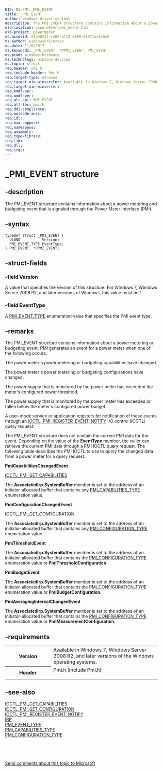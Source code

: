 ```yaml
---
UID: NS.PMI._PMI_EVENT
title: _PMI_EVENT
author: windows-driver-content
description: The PMI_EVENT structure contains information about a power metering and budgeting event that is signaled through the Power Meter Interface (PMI).
old-location: powermeter\pmi_event.htm
old-project: powermeter
ms.assetid: 51ae6247-c482-4f13-8699-df871ae346c0
ms.author: windowsdriverdev
ms.date: 11/6/2017
ms.keywords: _PMI_EVENT, *PPMI_EVENT, PMI_EVENT
ms.prod: windows-hardware
ms.technology: windows-devices
ms.topic: struct
req.header: pmi.h
req.include-header: Pmi.h
req.target-type: Windows
req.target-min-winverclnt: Available in Windows 7, Windows Server 2008 R2, and later versions of the Windows operating systems.
req.target-min-winversvr: 
req.kmdf-ver: 
req.umdf-ver: 
req.alt-api: PMI_EVENT
req.alt-loc: pmi.h
req.ddi-compliance: 
req.unicode-ansi: 
req.idl: 
req.max-support: 
req.namespace: 
req.assembly: 
req.type-library: 
req.lib: 
req.dll: 
req.irql: 
---
```


# _PMI_EVENT structure



## -description
The PMI_EVENT structure contains information about a power metering and budgeting event that is signaled through the Power Meter Interface (PMI).



## -syntax

````
typedef struct _PMI_EVENT {
  ULONG          Version;
  PMI_EVENT_TYPE EventType;
} PMI_EVENT, *PPMI_EVENT;
````


## -struct-fields

### -field Version

A value that specifies the version of this structure. For Windows 7, Windows Server 2008 R2, and later versions of Windows, this value must be 1.


### -field EventType

A <a href="..\pmi\ne-pmi-pmi_event_type.md">PMI_EVENT_TYPE</a> enumeration value that specifies the PMI event type.


## -remarks
The PMI_EVENT structure contains information about a power metering or budgeting event. PMI generates an event for a power meter when one of the following occurs:

The power meter's power metering or budgeting capabilities have changed.

The power meter's power metering or budgeting configurations have changed.

The power supply that is monitored by the power meter has exceeded the meter's configured power threshold.

The power supply that is monitored by the power meter has exceeded or fallen below the meter's configured power budget.

A user-mode service or application registers for notification of these events through an <a href="..\pmi\ni-pmi-ioctl_pmi_register_event_notify.md">IOCTL_PMI_REGISTER_EVENT_NOTIFY</a> I/O control (IOCTL) query request. 

The PMI_EVENT structure does not contain the current PMI data for the event. Depending on the value of the <b>EventType</b> member, the caller can retrieve the current PMI data through a PMI IOCTL query request. The following table describes the PMI IOCTL to use to query the changed data from a power meter for a query request.

<b>PmiCapabilitiesChangedEvent</b>


<a href="..\pmi\ni-pmi-ioctl_pmi_get_capabilities.md">IOCTL_PMI_GET_CAPABILITIES</a>


The <b>AssociatedIrp.SystemBuffer</b> member is set to the address of an initiator-allocated buffer that contains any <a href="..\pmi\ne-pmi-pmi_capabilities_type.md">PMI_CAPABILITIES_TYPE</a> enumeration value.

<b>PmiConfigurationChangedEvent</b>


<a href="..\pmi\ni-pmi-ioctl_pmi_get_configuration.md">IOCTL_PMI_GET_CONFIGURATION</a>


The <b>AssociatedIrp.SystemBuffer</b> member is set to the address of an initiator-allocated buffer that contains any <a href="..\pmi\ne-pmi-pmi_configuration_type.md">PMI_CONFIGURATION_TYPE</a> enumeration value.

<b>PmiThresholdEvent</b>

The <b>AssociatedIrp.SystemBuffer</b> member is set to the address of an initiator-allocated buffer that contains the <a href="..\pmi\ne-pmi-pmi_configuration_type.md">PMI_CONFIGURATION_TYPE</a> enumeration value or <b>PmiThresholdConfiguration</b>.

<b>PmiBudgetEvent</b>

The <b>AssociatedIrp.SystemBuffer</b> member is set to the address of an initiator-allocated buffer that contains the <a href="..\pmi\ne-pmi-pmi_configuration_type.md">PMI_CONFIGURATION_TYPE</a> enumeration value or <b>PmiBudgetConfiguration</b>.

<b>PmiAveragingIntervalChangedEvent</b>

The <b>AssociatedIrp.SystemBuffer</b> member is set to the address of an initiator-allocated buffer that contains the <a href="..\pmi\ne-pmi-pmi_configuration_type.md">PMI_CONFIGURATION_TYPE</a> enumeration value or <b>PmiMeasurementConfiguration</b>.


## -requirements
<table>
<tr>
<th width="30%">
Version

</th>
<td width="70%">
Available in Windows 7, Windows Server 2008 R2, and later versions of the Windows operating systems.

</td>
</tr>
<tr>
<th width="30%">
Header

</th>
<td width="70%">
<dl>
<dt>Pmi.h (include Pmi.h)</dt>
</dl>
</td>
</tr>
</table>

## -see-also
<dl>
<dt>
<a href="..\pmi\ni-pmi-ioctl_pmi_get_capabilities.md">IOCTL_PMI_GET_CAPABILITIES</a>
</dt>
<dt>
<a href="..\pmi\ni-pmi-ioctl_pmi_get_configuration.md">IOCTL_PMI_GET_CONFIGURATION</a>
</dt>
<dt>
<a href="..\pmi\ni-pmi-ioctl_pmi_register_event_notify.md">IOCTL_PMI_REGISTER_EVENT_NOTIFY</a>
</dt>
<dt>
<a href="kernel.irp">IRP</a>
</dt>
<dt>
<a href="..\pmi\ne-pmi-pmi_event_type.md">PMI_EVENT_TYPE</a>
</dt>
<dt>
<a href="..\pmi\ne-pmi-pmi_capabilities_type.md">PMI_CAPABILITIES_TYPE</a>
</dt>
<dt>
<a href="..\pmi\ne-pmi-pmi_configuration_type.md">PMI_CONFIGURATION_TYPE</a>
</dt>
</dl>
 

 

<a href="mailto:wsddocfb@microsoft.com?subject=Documentation%20feedback [powermeter\powermeter]:%20PMI_EVENT structure%20 RELEASE:%20(11/6/2017)&amp;body=%0A%0APRIVACY STATEMENT%0A%0AWe use your feedback to improve the documentation. We don't use your email address for any other purpose, and we'll remove your email address from our system after the issue that you're reporting is fixed. While we're working to fix this issue, we might send you an email message to ask for more info. Later, we might also send you an email message to let you know that we've addressed your feedback.%0A%0AFor more info about Microsoft's privacy policy, see http://privacy.microsoft.com/en-us/default.aspx." title="Send comments about this topic to Microsoft">Send comments about this topic to Microsoft</a>

